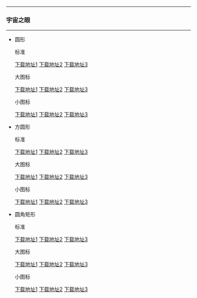   ---

  ### 宇宙之眼

  ---

  - 圆形 

    标准

    [下载地址1](https://github.com.cnpmjs.org/pzcn/emui-icons/releases/download/{ver}/Nebulae.hwt)    [下载地址2](https://emui.iconsx.tech/Nebulae.hwt)    [下载地址3](https://emui.netlify.app/Nebulae.hwt)
    
    大图标

    [下载地址1](https://github.com.cnpmjs.org/pzcn/emui-icons/releases/download/{ver}/Nebulae_Big.hwt)    [下载地址2](https://emui.iconsx.tech/Nebulae_Big.hwt)    [下载地址3](https://emui.netlify.app/Nebulae_Big.hwt)

    小图标

    [下载地址1](https://github.com.cnpmjs.org/pzcn/emui-icons/releases/download/{ver}/Nebulae_Small.hwt)    [下载地址2](https://emui.iconsx.tech/Nebulae_Small.hwt)    [下载地址3](https://emui.netlify.app/Nebulae_Small.hwt)

  - 方圆形 

    标准
    
    [下载地址1](https://github.com.cnpmjs.org/pzcn/emui-icons/releases/download/{ver}/AmethystLake_SquareCircle.hwt)    [下载地址2](https://emui.iconsx.tech/AmethystLake_SquareCircle.hwt)    [下载地址3](https://emui.netlify.app/AmethystLake_SquareCircle.hwt)

    大图标

    [下载地址1](https://github.com.cnpmjs.org/pzcn/emui-icons/releases/download/{ver}/AmethystLake_SquareCircle_Big.hwt)    [下载地址2](https://emui.iconsx.tech/AmethystLake_SquareCircle_Big.hwt)    [下载地址3](https://emui.netlify.app/AmethystLake_SquareCircle_Big.hwt)

    小图标

    [下载地址1](https://github.com.cnpmjs.org/pzcn/emui-icons/releases/download/{ver}/AmethystLake_SquareCircle_Small.hwt)    [下载地址2](https://emui.iconsx.tech/AmethystLake_SquareCircle_Small.hwt)    [下载地址3](https://emui.netlify.app/AmethystLake_SquareCircle_Small.hwt)

  - 圆角矩形 

    标准
    
    [下载地址1](https://github.com.cnpmjs.org/pzcn/emui-icons/releases/download/{ver}/AmethystLake_Rectangle.hwt)    [下载地址2](https://emui.iconsx.tech/AmethystLake_Rectangle.hwt)    [下载地址3](https://emui.netlify.app/AmethystLake_Rectangle.hwt)

    大图标

    [下载地址1](https://github.com.cnpmjs.org/pzcn/emui-icons/releases/download/{ver}/Nebulae.hwt)    [下载地址2](https://emui.iconsx.tech/AmethystLake_Rectangle_Big.hwt)    [下载地址3](https://emui.netlify.app/AmethystLake_Rectangle_Big.hwt)

    小图标

    [下载地址1](https://github.com.cnpmjs.org/pzcn/emui-icons/releases/download/{ver}/Nebulae.hwt)    [下载地址2](https://emui.iconsx.tech/AmethystLake_Rectangle_Small.hwt)    [下载地址3](https://emui.netlify.app/AmethystLake_Rectangle_Small.hwt)